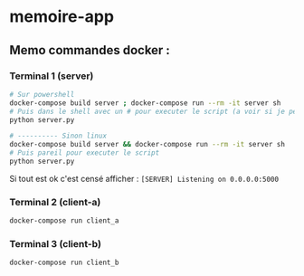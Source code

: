 # memoire-app

## Memo commandes docker :

### Terminal 1 (server)
```sh
# Sur powershell
docker-compose build server ; docker-compose run --rm -it server sh 
# Puis dans le shell avec un # pour executer le script (a voir si je peux pas l'automatiser)
python server.py

# ---------- Sinon linux
docker-compose build server && docker-compose run --rm -it server sh
# Puis pareil pour executer le script
python server.py
```

Si tout est ok c'est censé afficher : `[SERVER] Listening on 0.0.0.0:5000`

### Terminal 2 (client-a)
```sh
docker-compose run client_a
```

### Terminal 3 (client-b)
```sh
docker-compose run client_b
```
